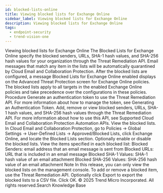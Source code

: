 ```yaml
---
id: blocked-lists-online
title: Viewing blocked lists for Exchange Online
sidebar_label: Viewing blocked lists for Exchange Online
description: Viewing blocked lists for Exchange Online
tags:
  - endpoint-security
  - trend-vision-one
---
```


 Viewing blocked lists for Exchange Online The Blocked Lists for Exchange Online specify the blocked senders, URLs, SHA-1 hash values, and SHA-256 hash values for your organization through the Threat Remediation API. Email messages that match any item in the lists will be automatically quarantined by Cloud Email and Collaboration Protection. After the blocked lists are configured, a message Blocked Lists for Exchange Online enabled displays on the Advanced Threat Protection screen for Exchange Online policies. The blocked lists apply to all targets in the enabled Exchange Online policies and take precedence over the configurations in these policies. Procedure Generate an authentication token to use the Threat Remediation API. For more information about how to manage the token, see Generating an Authentication Token. Add, remove or view blocked senders, URLs, SHA-1 hash values, and SHA-256 hash values through the Threat Remediation API. For more information about how to use this API, see Supported Cloud Email and Collaboration Protection Automation APIs. View the blocked lists. In Cloud Email and Collaboration Protection, go to Policies → Global Settings → User-Defined Lists → Approved/Blocked Lists, click Exchange Online, and locate the Blocked Lists section. Optionally enable or disable the blocked lists. View the items specified in each blocked list: Blocked Senders: email address that an email message is sent from Blocked URLs: URL that is included in an email message Blocked SHA-1 Values: SHA-1 hash value of an email attachment Blocked SHA-256 Values: SHA-256 hash value of an email attachment Note In this release, you can only view the blocked lists on the management console. To add or remove a blocked item, use the Threat Remediation API. Optionally click Export to export the blocked lists to a CSV file. Click OK. © 2025 Trend Micro Incorporated. All rights reserved.Search Knowledge Base